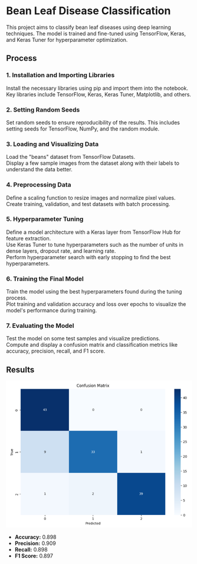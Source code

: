 # Bean Leaf Disease Classification

This project aims to classify bean leaf diseases using deep learning techniques. The model is trained and fine-tuned using TensorFlow, Keras, and Keras Tuner for hyperparameter optimization.

## Process

### 1. Installation and Importing Libraries
Install the necessary libraries using pip and import them into the notebook. Key libraries include TensorFlow, Keras, Keras Tuner, Matplotlib, and others.

### 2. Setting Random Seeds
Set random seeds to ensure reproducibility of the results. This includes setting seeds for TensorFlow, NumPy, and the random module.

### 3. Loading and Visualizing Data
Load the "beans" dataset from TensorFlow Datasets.  
Display a few sample images from the dataset along with their labels to understand the data better.

### 4. Preprocessing Data
Define a scaling function to resize images and normalize pixel values.  
Create training, validation, and test datasets with batch processing.

### 5. Hyperparameter Tuning
Define a model architecture with a Keras layer from TensorFlow Hub for feature extraction.  
Use Keras Tuner to tune hyperparameters such as the number of units in dense layers, dropout rate, and learning rate.  
Perform hyperparameter search with early stopping to find the best hyperparameters.

### 6. Training the Final Model
Train the model using the best hyperparameters found during the tuning process.  
Plot training and validation accuracy and loss over epochs to visualize the model's performance during training.

### 7. Evaluating the Model
Test the model on some test samples and visualize predictions.  
Compute and display a confusion matrix and classification metrics like accuracy, precision, recall, and F1 score.

## Results

![Confusion Matrix](Confusion_matrix.png)

- **Accuracy:** 0.898
- **Precision:** 0.909
- **Recall:** 0.898
- **F1 Score:** 0.897
